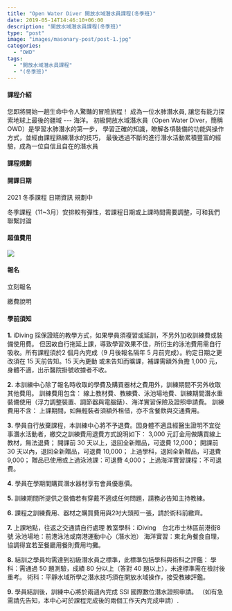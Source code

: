 ```yaml
---
title: "Open Water Diver 開放水域潛水員課程(冬季班)"
date: 2019-05-14T14:46:10+06:00
description: "開放水域潛水員課程(冬季班)"
type: "post"
image: "images/masonary-post/post-1.jpg"
categories: 
  - "OWD"
tags:
  - "開放水域潛水員課程"
  - "(冬季班)"
---
```


#### 課程介紹
您即將開始一趟生命中令人驚豔的冒險旅程！
成為一位水肺潛水員, 讓您有能力探索地球上最後的疆域 --- 海洋。
初級開放水域潛水員（Open Water Diver，簡稱OWD）是學習水肺潛水的第一步，
學習正確的知識，瞭解各項裝備的功能與操作方式，並經由課程熟練潛水的技巧，
最後透過不斷的進行潛水活動累積豐富的經驗，成為一位自信且自在的潛水員

#### 課程規劃
#### 開課日期

2021 冬季課程 日期資訊 規劃中

冬季課程（11~3月）安排較有彈性，若課程日期或上課時間需要調整，可和我們聯繫討論

#### 超值費用

![](../images/Giveaway.jpg)

#### 報名
立刻報名

繳費說明
#### 學前須知

**1.** iDiving 採保證班的教學方式，如果學員須複習或延訓，不另外加收訓練費或裝備使用費。 但因故自行拖延上課，導致學習效果不佳，所衍生的泳池費用需自行吸收。所有課程須於2 個月內完成（9 月後報名隔年 5 月前完成）。約定日期之更改須在 15 天前告知。15 天內更動 或未告知而曠課，補課需額外負擔 1,000 元，身體不適，出示醫院掛號收據者不收。

**2.** 本訓練中心除了報名時收取的學費及購買器材之費用外，訓練期間不另外收取其他費用。
訓練費用包含：	線上教材費、教練費、泳池場地費、訓練期間潛水重裝備使用（浮力調整裝置、調節器與電腦錶）、海洋實習保險及證照申請費。
訓練費用不含：	上課期間，如無輕裝者須額外租借，亦不含餐飲與交通費用。

**3.** 學員自行放棄課程，本訓練中心將不予退費。因身體不適且經醫生證明不宜從事潛水活動者，繳交之訓練費用退費方式說明如下：
3,000 元訂金用做購買線上教材，無法退費；
開課前 30 天以上，退回全新贈品，可退費 12,000；
開課前 30 天以內，退回全新贈品，可退費 10,000；
上過學科，退回全新贈品，可退費 9,000；
贈品已使用或上過泳池課：可退費 4,000；
上過海洋實習課程：不可退費。

**4.** 學員在學期間購買潛水器材享有會員優惠價。

**5.** 訓練期間所提供之裝備若有穿戴不適或任何問題，請務必告知主持教練。

**6.** 課程之訓練費用、器材之購買費用與2吋大頭照一張，請於術科前繳齊。

**7.** 上課地點，往返之交通請自行處理
教室學科：iDiving　台北市士林區前港街8號
泳池場地：前港泳池或南港運動中心（潛水池）
海洋實習：東北角餐食自理，協調得宜若至餐廳用餐則費用均攤。

**8.** 結訓之學員均需達到初級潛水員之標準，此標準包括學科與術科之評鑑：
學科：需通過 50 題測驗，成績 80 分以上（答對 40 題以上），未達標準需在檢討後重考。
術科：平靜水域所學之潛水技巧須在開放水域操作，接受教練評鑑。

**9.** 學員結訓後，訓練中心將於兩週內完成 SSI 國際數位潛水證照申請。 （如有急需請先告知，本中心可於課程完成後的兩個工作天內完成申請）.


